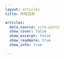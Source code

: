 ```yaml
---
layout: articles
title: 所有应用

articles:
  data_source: site.posts
  show_cover: false
  show_excerpt: false
  show_readmore: true
  show_info: true
  
---
```

